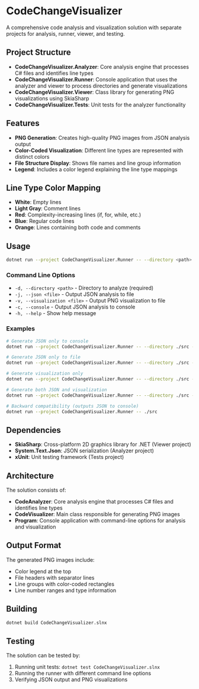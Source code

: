 # CodeChangeVisualizer

A comprehensive code analysis and visualization solution with separate projects for analysis, runner, viewer, and testing.

## Project Structure

- **CodeChangeVisualizer.Analyzer**: Core analysis engine that processes C# files and identifies line types
- **CodeChangeVisualizer.Runner**: Console application that uses the analyzer and viewer to process directories and generate visualizations
- **CodeChangeVisualizer.Viewer**: Class library for generating PNG visualizations using SkiaSharp
- **CodeChangeVisualizer.Tests**: Unit tests for the analyzer functionality

## Features

- **PNG Generation**: Creates high-quality PNG images from JSON analysis output
- **Color-Coded Visualization**: Different line types are represented with distinct colors
- **File Structure Display**: Shows file names and line group information
- **Legend**: Includes a color legend explaining the line type mappings

## Line Type Color Mapping

- **White**: Empty lines
- **Light Gray**: Comment lines
- **Red**: Complexity-increasing lines (if, for, while, etc.)
- **Blue**: Regular code lines
- **Orange**: Lines containing both code and comments

## Usage

```bash
dotnet run --project CodeChangeVisualizer.Runner -- --directory <path> [options]
```

### Command Line Options

- `-d, --directory <path>` - Directory to analyze (required)
- `-j, --json <file>` - Output JSON analysis to file
- `-v, --visualization <file>` - Output PNG visualization to file
- `-c, --console` - Output JSON analysis to console
- `-h, --help` - Show help message

### Examples

```bash
# Generate JSON only to console
dotnet run --project CodeChangeVisualizer.Runner -- --directory ./src --console

# Generate JSON only to file
dotnet run --project CodeChangeVisualizer.Runner -- --directory ./src --json analysis.json

# Generate visualization only
dotnet run --project CodeChangeVisualizer.Runner -- --directory ./src --visualization output.png

# Generate both JSON and visualization
dotnet run --project CodeChangeVisualizer.Runner -- --directory ./src --json analysis.json --visualization output.png

# Backward compatibility (outputs JSON to console)
dotnet run --project CodeChangeVisualizer.Runner -- ./src
```

## Dependencies

- **SkiaSharp**: Cross-platform 2D graphics library for .NET (Viewer project)
- **System.Text.Json**: JSON serialization (Analyzer project)
- **xUnit**: Unit testing framework (Tests project)

## Architecture

The solution consists of:

- **CodeAnalyzer**: Core analysis engine that processes C# files and identifies line types
- **CodeVisualizer**: Main class responsible for generating PNG images
- **Program**: Console application with command-line options for analysis and visualization

## Output Format

The generated PNG images include:
- Color legend at the top
- File headers with separator lines
- Line groups with color-coded rectangles
- Line number ranges and type information

## Building

```bash
dotnet build CodeChangeVisualizer.slnx
```

## Testing

The solution can be tested by:
1. Running unit tests: `dotnet test CodeChangeVisualizer.slnx`
2. Running the runner with different command line options
3. Verifying JSON output and PNG visualizations 